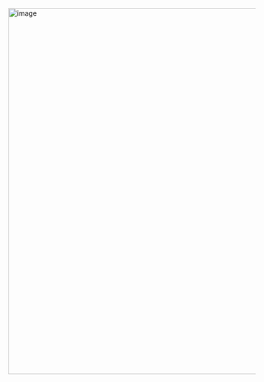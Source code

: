<img width="1905" height="747" alt="image" src="https://github.com/user-attachments/assets/67153b2d-c2f8-40ed-b764-572dd9ff5128" />
